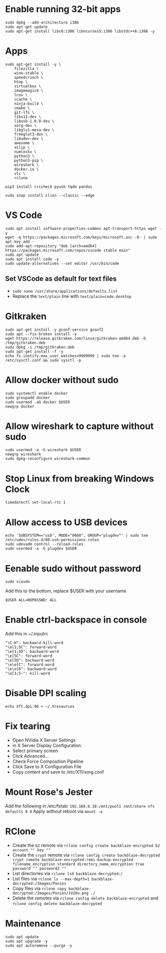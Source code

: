 # Enable running 32-bit apps
```
sudo dpkg --add-architecture i386
sudo apt-get update
sudo apt-get install libc6:i386 libncurses5:i386 libstdc++6:i386 -y
```

# Apps
```
sudo apt-get install -y \
    filezilla \
    wine-stable \
    speedcrunch \
    htop \
    virtualbox \
    imagemagick \
    lcov \
    ccache \
    ninja-build \
    cmake \
    git-lfs \
    libx11-dev \
    libusb-1.0.0-dev \
    xorg-dev \
    libglu1-mesa-dev \
    freeglut3-dev \
    libudev-dev \
    awesome \
    xclip \
    numlockx \
    python3 \
    python3-pip \
    wireshark \
    docker.io \
    vlc \
    rclone

pip3 install crccheck pyusb tqdm pandas

sudo snap install clion --classic --edge
```

# VS Code
```
sudo apt install software-properties-common apt-transport-https wget -y
wget -q https://packages.microsoft.com/keys/microsoft.asc -O- | sudo apt-key add -
sudo add-apt-repository "deb [arch=amd64] https://packages.microsoft.com/repos/vscode stable main"
sudo apt update
sudo apt install code -y
sudo update-alternatives --set editor /usr/bin/code
```

## Set VSCode as default for text files
* `sudo nano /usr/share/applications/defaults.list`
* Replace the `text/plain` line with `text/plain=code.desktop`

# Gitkraken
```
sudo apt-get install -y gconf-service gconf2
sudo apt --fix-broken install -y
wget https://release.gitkraken.com/linux/gitkraken-amd64.deb -O /tmp/gitkraken.deb
sudo dpkg -i /tmp/gitkraken.deb
sudo apt-get install -f -y
echo fs.inotify.max_user_watches=9999999 | sudo tee -a /etc/sysctl.conf && sudo sysctl -p
```

# Allow docker without sudo
```
sudo systemctl enable docker
sudo groupadd docker
sudo usermod -aG docker $USER
newgrp docker
```

# Allow wireshark to capture without sudo
```
sudo usermod -a -G wireshark $USER
newgrp wireshark
sudo dpkg-reconfigure wireshark-common
```

# Stop Linux from breaking Windows Clock
```
timedatectl set-local-rtc 1
```

# Allow access to USB devices
```
echo 'SUBSYSTEM=="usb", MODE="0660", GROUP="plugdev"' | sudo tee /etc/udev/rules.d/00-usb-permissions.rules
sudo udevadm control --reload-rules
sudo usermod -a -G plugdev $USER
```

# Eenable sudo without password
```
sudo visudo
```

Add this to the bottom, replace $USER with your username
```
$USER ALL=NOPASSWD: ALL
```

# Enable ctrl-backspace in console
Add this in ~/.inputrc
```
"\C-H": backward-kill-word
"\e[1;5C": forward-word
"\e[1;5D": backward-word
"\e[5C": forward-word
"\e[5D": backward-word
"\e\e[C": forward-word
"\e\e[D": backward-word
"\e[3;5~": kill-word
```

# Disable DPI scaling
```
echo Xft.dpi:96 > ~/.Xresources
```

# Fix tearing
* Open NVidia X Server Settings
* in X Server Display Configuration
* Select primary screen
* Click Advanced...
* Check Force Composition Pipeline
* Click Save to X Configuration File
* Copy content and save to /etc/X11/xorg.conf

# Mount Rose's Jester
Add the following in /etc/fstab: `192.168.0.10:/mnt/pool1 /mnt/share nfs defaults 0 0`
Apply without reboot via `mount -a`

# RClone 
* Create the `b2` remote via `rclone config create backblaze-encrypted b2 account "" key ""`
* Create the `crypt` remote via `rclone config create backblaze-decrypted crypt remote backblaze-encrypted:remi-backup-encrypted filename_encryption standard directory_name_encryption true password "" password2 ""`
* List directories via `rclone lsd backblaze-decrypted:/`
* List files via `rclone ls --max-depth=1 backblaze-decrypted:/Images/Ponies` 
* Copy files via `rclone copy backblaze-decrypted:/Images/Ponies/1VZ0u.png ./`
* Delete the remotes via `rclone config delete backblaze-encrypted` and `rclone config delete backblaze-decrypted`

# Maintenance
```
sudo apt update
sudo apt upgrade -y
sudo apt autoremove --purge -y
```
